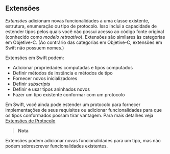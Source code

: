 ## Extensões

_Extensões_ adicionam novas funcionalidades a uma classe existente, estrutura, enumeração ou tipo de protocolo. Isso inclui a capacidade de estender tipos pelos quais você não possui acesso ao código fonte original (conhecido como _modelo retroativo_). 
Extensões são similares às categorias em Objetive-C. (Ao contrário das categorias em Objetive-C, extensões em Swift não possuem nomes.) 

Extensões em Swift podem: 

* Adicionar propriedades computadas e tipos computados 
* Definir métodos de instância e métodos de tipo 
* Fornecer novos inicializadores 
* Definir _subscripts_ 
* Definir e usar tipos aninhados novos
* Fazer um tipo existente conformar com um protocolo 

Em Swift, você ainda pode estender um protocolo para fornecer implementações de seus requisitos ou adicionar funcionalidades para que os tipos conformados possam tirar vantagem. Para mais detalhes veja [Extensões de Protocolo](guia/protocolos.md#extensoesdeprotocolo) 

> **Nota** 
>
Extensões podem adicionar novas funcionalidades para um tipo, mas não podem sobrescrever funcionalidades existentes.
